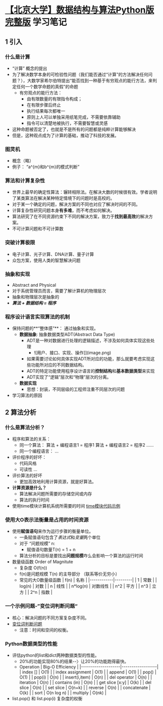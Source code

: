 # [【北京大学】数据结构与算法Python版 完整版](https://www.bilibili.com/video/BV1VC4y1x7uv/) 学习笔记
## 1 引入
### 什么是计算
- “计算” 概念的提出
- 为了解决数学本身的可检验性问题（我们能否通过“计算”的方法解决任何问题？），大数学家希尔伯特提出“能否找到一种基于有穷观点的能行方法，来判定任何一个数学命题的真假”的命题
    - 有穷观点的能行方法：
        - 由有限数量的有限指令构成；
        - 在有限步骤后终止
        - 执行结果每次都唯一
        - 原则上人可以单独采用纸笔完成，不需要依靠辅助
        - 指令可以清楚地被执行，不需要智慧或灵感
- 这种命题被否定了，也就是不是所有的问题都是纯粹计算能够解决
- 但是，这种观点成为了计算的基础，推动了科技的发展。
### 图灵机
- 概念（略）
- 例子： “a^{m}和b^{m}的模式判断”
### 算法和计算复杂性
- 世界上最早的确定性算法：辗转相除法。在解决大数的时候很有效。学者说明了某类算法在解决某种特定情境下的问题时是高校的。
- 对于某一个确定的问题，解决方案的不同也对应了解决时间的不同。
- 计算复杂性研究问题本身**有多难**，而不考虑如何解决。
- 算法研究了在不同资源约束下不同的解决方案，致力于**找到最高效**的解决方案。
- 不可计算问题和不可计算数
### 突破计算极限
- 电子计算、光子计算、DNA计算、量子计算
- 众包方案，使用人类的智慧解决问题
### 抽象和实现
- Abstract and Physical 
- 对于系统管理员而言，需要了解计算机的物理层次
- 抽象和物理层次是抽象的
- ***算法 + 数据结构 = 程序***
### 程序设计语言实现算法的机制
- 保持问题的**“整体感”**： 通过抽象和实现。
    - **数据抽象**: 抽象数据类型ADT(Abstract Data Type)
        - ADT是一种对数据进行处理的逻辑描述，不涉及如何具体实现这些处理
            - ![用户、接口、实现、操作]](image.png)
        - 如果需要讨论如何具体实现ADT所对应的功能，那么就要考虑实现这些功能所对应的不同数据结构。
        - ADT的特定功能使用程序设计语言的**控制结构**和**基本数据类型**来实现
        - ADT实现了“逻辑”层次和“物理”层次的分离。
    - **数据实现**
        - 思想：封装，不同层级的工程师注重不同层次的问题
- 学习算法的原因
## 2 算法分析
### 什么是算法分析？
- 程序和算法的关系：
    - 同一个算法：
        算法 + 编程语言1 = 程序1
        算法 + 编程语言2 = 程序2 
        ......
    - 同一个编程语言：
        ...
- 评价程序的好坏：
    - 代码风格
    - 可读性
    ...
- 评价算法的好坏
    - 更加高效地利用计算资源，就是好算法。
- **计算资源是什么？**
    - 算法解决问题所需要的存储空间或内存
    - 算法的执行时间
- 使用time模块计算机系统所需要的时间
    [time模块代码示例](算法分析/time.ipynb)
### 使用大O表示法衡量是占用的时间资源
- 使用**赋值语句**来作为运行步骤的衡量单位。
    - 一条赋值语句包含了*表达式*和*变量*两个单位
    - 对于 “问题规模” n:
        - 赋值语句数量T(n) = 1 + n
    - 算法分析的目标是要找出**问题规模**咋么会影响一个算法的运行时间
- 数量级函数 Order of Magnitute
    - 复杂度 O(f(n))
    - f(n)是问题规模 T(n) 的主导部分 （联系等价无穷小）
    - 常见的大O数量级函数
                | f(n)       | 名称     |
        |------------|---------|
        | 1          | 常数    |
        | log(n)     | 对数    |
        | n          | 线性    |
        | n*log(n)   | 对数线性 |
        | n^2        | 平方    |
        | n^3        | 立方    |
        | 2^n        | 指数    |
### 一个示例问题-”变位词判断问题“
- 核心：解决问题的不同方案复杂度不同。
- [变位词判断问题](/算法分析/变位词判断问题[同一问题的不同算法的复杂度].ipynb)
    - 注意：时间和空间的权衡。
### Python数据类型的性能
- 评估python的list和dict两种数据类型的性能。
    - 20%的功能实现80%的结果--〉让20%的功能跑得最快。
    -  Operation          | Big-O Efficiency |
|--------------------|------------------|
| index []           | O(1)             |
| index assignment   | O(1)             |
| append             | O(1)             |
| pop()              | O(1)             |
| pop(i)             | O(n)             |
| insert(i,item)     | O(n)             |
| del operator       | O(n)             |
| iteration          | O(n)             |
| contains (in)      | O(n)             |
| get slice [x:y]    | O(k)             |
| del slice          | O(n)             |
| set slice          | O(n+k)           |
| reverse            | O(n)             |
| concatenate        | O(k)             |
| sort               | O(n log n)       |
| multiply           | O(nk)            |
- list.pop() 和 list.pop(i) 复杂度的权衡
